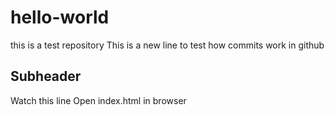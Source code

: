 # hello-world
this is a test repository
This is a new line to test how commits work in github

## Subheader
Watch this line
Open index.html in browser